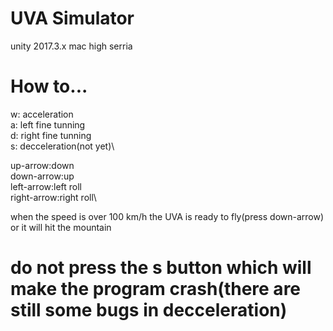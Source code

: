 # UVA Simulator
unity 2017.3.x
mac high serria

# How to...
w: acceleration\
a: left fine tunning\
d: right fine tunning\
s: decceleration(not yet)\

up-arrow:down\
down-arrow:up\
left-arrow:left roll\
right-arrow:right roll\

when the speed is over 100 km/h the UVA is ready to fly(press down-arrow) or it will hit the mountain 
# do not press the s button which will make the program crash(there are still some bugs in decceleration)
